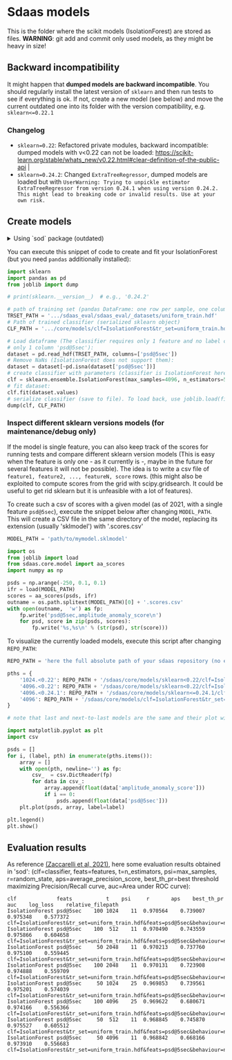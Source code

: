 # Sdaas models

This is the folder where the scikit models (IsolationForest) are stored as files.
**WARNING**: git add and commit only used models, as they might be heavy in size!

## Backward incompatibility

It might happen that **dumped models are backward incompatible**. You should
regularly install the latest version of `sklearn` and then run tests to see if 
everything is ok. If not, create a new model (see below) and move the current 
outdated one into its folder with the version compatibility, 
e.g. `sklearn<=0.22.1`

### Changelog


- `sklearn=0.22`: Refactored private modules, backward incompatible: dumped models with v<0.22 can not be loaded: https://scikit-learn.org/stable/whats_new/v0.22.html#clear-definition-of-the-public-api |
- `sklearn=0.24.2`: Changed `ExtraTreeRegressor`, dumped models are loaded but with `UserWarning: Trying to unpickle estimator ExtraTreeRegressor from version 0.24.1 when using version 0.24.2. This might lead to breaking code or invalid results. Use at your own risk.`

## Create models

<details>
<summary> Using `sod` package (outdated)</summary>
Models are usually those created with the 'sod' or 'sdaas_eval' Python package
and copied here:
```bash
cp $PATH/sod/sod/evaluations/results/clf\=IsolationForest\&tr_set\=uniform_train.hdf\&feats\=psd\@5sec\&behaviour\=new\&contamination\=auto\&max_samples\=2048\&n_estimators\=50\&random_state\=11.sklmodel ./sdaas/core/models/
```
(this is still valid but as of 2021 not the recommended way, it's extremely
overcomplicated and there is a new package, `sdaas-eval` currently in construction)
</details>

You can execute this snippet of code to create and fit your IsolationForest
(but you need `pandas` additionally installed):

```python
import sklearn
import pandas as pd
from joblib import dump

# print(sklearn.__version__)  # e.g., '0.24.2'

# path of training set (pandas DataFrame: one row per sample, one column per feature):
TRSET_PATH = '.../sdaas_eval/sdaas_eval/_datasets/uniform_train.hdf'
# Path of trained classifier (serialized sklearn object)
CLF_PATH = '.../core/models/clf=IsolationForest&tr_set=uniform_train.hdf&feats=psd@5sec&contamination=auto&max_samples=4096&n_estimators=50&random_state=11.sklmodel'

# Load dataframe (The classifier requires only 1 feature and no label column, so load
# only 1 column 'psd@5sec'):
dataset = pd.read_hdf(TRSET_PATH, columns=['psd@5sec'])
# Remove NaNs (IsolationForest does not support them):
dataset = dataset[~pd.isna(dataset['psd@5sec'])]
# create classifier with parameters (classifier is IsolationForest here):
clf = sklearn.ensemble.IsolationForest(max_samples=4096, n_estimators=50, random_state=11)
# fit dataset:
clf.fit(dataset.values)
# serialize classifier (save to file). To load back, use joblib.load(file)
dump(clf, CLF_PATH)
```

### Inspect different sklearn versions models (for maintenance/debug only) 

If the model is single feature, you can also keep track of the scores for running
tests and compare different sklearn version models
(This is easy when the feature is only one  - as it currently is -, maybe 
in the future for several features it will not be possible).
The idea is to write a csv file of `feature1, feature2, ..., featureN, score` rows.
(this might also be exploited to compute scores from the grid
with scipy.gridsearch. It could be useful to get rid sklearn but it is unfeasible
with a lot of features).

To create such a csv of scores with a given model (as of 2021, with a single feature
`psd@5sec`), execute the snippet below after changing `MODEL_PATH`.
This will create a CSV file in the same directory of the model, replacing its extension
(usually 'sklmodel') with '.scores.csv'

```python
MODEL_PATH = 'path/to/mymodel.sklmodel'

import os
from joblib import load
from sdaas.core.model import aa_scores
import numpy as np

psds = np.arange(-250, 0.1, 0.1)
ifr = load(MODEL_PATH)
scores = aa_scores(psds, ifr)
outname = os.path.splitext(MODEL_PATH)[0] + '.scores.csv'
with open(outname,  'w') as fp:
    fp.write('psd@5sec,amplitude_anomaly_score\n')
    for psd, score in zip(psds, scores):
        fp.write('%s,%s\n' % (str(psd), str(score)))
```

To visualize the currently loaded models, execute this script after changing `REPO_PATH`:

```python
REPO_PATH = 'here the full absolute path of your sdaas repository (no ending slash)'

pths = {
    '1024.<0.22': REPO_PATH + '/sdaas/core/models/sklearn<0.22/clf=IsolationForest&tr_set=uniform_train.hdf&feats=psd@5sec&behaviour=new&contamination=auto&max_samples=1024&n_estimators=100&random_state=11.scores.csv',
    '4096.<0.22': REPO_PATH + '/sdaas/core/models/sklearn<0.22/clf=IsolationForest&tr_set=uniform_train.hdf&feats=psd@5sec&behaviour=new&contamination=auto&max_samples=4096&n_estimators=50&random_state=11.scores.csv',
    '4096.<0.24.1': REPO_PATH + '/sdaas/core/models/sklearn<=0.24.1/clf=IsolationForest&tr_set=uniform_train.hdf&feats=psd@5sec&contamination=auto&max_samples=4096&n_estimators=50&random_state=11.scores.csv',
    '4096': REPO_PATH + '/sdaas/core/models/clf=IsolationForest&tr_set=uniform_train.hdf&feats=psd@5sec&contamination=auto&max_samples=4096&n_estimators=50&random_state=11.scores.csv',
}

# note that last and next-to-last models are the same and their plot will overlap

import matplotlib.pyplot as plt
import csv

psds = []
for i, (label, pth) in enumerate(pths.items()):
    array = []
    with open(pth, newline='') as fp:
        csv_  = csv.DictReader(fp)
        for data in csv_:
            array.append(float(data['amplitude_anomaly_score']))
            if i == 0:
                psds.append(float(data['psd@5sec']))
    plt.plot(psds, array, label=label)

plt.legend()
plt.show()
```

## Evaluation results

As reference [(Zaccarelli et al, 2021)](https://pubs.geoscienceworld.org/ssa/srl/article/doi/10.1785/0220200339/596662/Anomaly-Detection-in-Seismic-Data-Metadata-Using),
 here some evaluation results obtained in 'sod':
(clf=classifier, feats=features, t=n_estimators, psi=max_samples,
r=random_state, aps=average_precision_score, best_th_pr=best threshold maximizing
Precision/Recall curve, auc=Area under ROC curve):

```
clf             feats	        t	 psi	 r	     aps	best_th_pr	     auc	log_loss	relative_filepath
IsolationForest	psd@5sec	100	1024	11	0.970564	0.739007	0.975348	0.577372	clf=IsolationForest&tr_set=uniform_train.hdf&feats=psd@5sec&behaviour=new&contamination=auto&max_samples=1024&n_estimators=100&random_state=11/uniform_test.hdf
IsolationForest	psd@5sec	100	 512	11	0.970490	0.743559	0.975866	0.604658	clf=IsolationForest&tr_set=uniform_train.hdf&feats=psd@5sec&behaviour=new&contamination=auto&max_samples=512&n_estimators=100&random_state=11/uniform_test.hdf
IsolationForest	psd@5sec	 50	2048	11	0.970213	0.737760	0.975100	0.559445	clf=IsolationForest&tr_set=uniform_train.hdf&feats=psd@5sec&behaviour=new&contamination=auto&max_samples=2048&n_estimators=50&random_state=11/uniform_test.hdf
IsolationForest	psd@5sec	100	2048	11	0.970131	0.723908	0.974888	0.559709	clf=IsolationForest&tr_set=uniform_train.hdf&feats=psd@5sec&behaviour=new&contamination=auto&max_samples=2048&n_estimators=100&random_state=11/uniform_test.hdf
IsolationForest	psd@5sec	 50	1024	25	0.969853	0.739561	0.975201	0.574039	clf=IsolationForest&tr_set=uniform_train.hdf&feats=psd@5sec&behaviour=new&contamination=auto&max_samples=1024&n_estimators=50&random_state=25/uniform_test.hdf
IsolationForest	psd@5sec	100	4096	25	0.969622	0.680671	0.974166	0.556366	clf=IsolationForest&tr_set=uniform_train.hdf&feats=psd@5sec&behaviour=new&contamination=auto&max_samples=4096&n_estimators=100&random_state=25/uniform_test.hdf
IsolationForest	psd@5sec	 50	 512	11	0.968845	0.745870	0.975527	0.605512	clf=IsolationForest&tr_set=uniform_train.hdf&feats=psd@5sec&behaviour=new&contamination=auto&max_samples=512&n_estimators=50&random_state=11/uniform_test.hdf
IsolationForest	psd@5sec	 50	4096	11	0.968842	0.668166	0.973910	0.556683	clf=IsolationForest&tr_set=uniform_train.hdf&feats=psd@5sec&behaviour=new&contamination=auto&max_samples=4096&n_estimators=50&random_state=11/uniform_test.hdf
```
